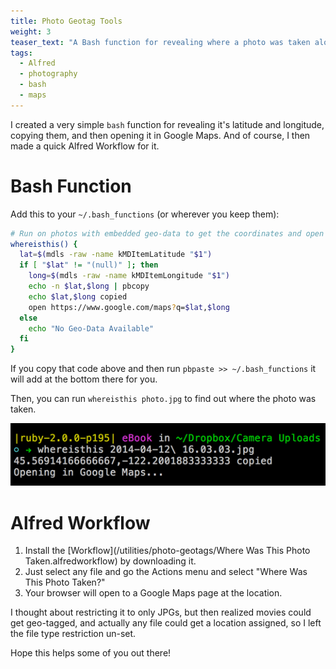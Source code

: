 ```yaml
---
title: Photo Geotag Tools
weight: 3
teaser_text: "A Bash function for revealing where a photo was taken along with an Alfred Extension for it."
tags:
  - Alfred
  - photography
  - bash
  - maps
---
```

I created a very simple `bash` function for revealing it's latitude and longitude, copying them, and then opening it in Google Maps. And of course, I then made a quick Alfred Workflow for it. 

# Bash Function #

Add this to your `~/.bash_functions` (or wherever you keep them):

```bash
# Run on photos with embedded geo-data to get the coordinates and open it in a map
whereisthis() {
  lat=$(mdls -raw -name kMDItemLatitude "$1")
  if [ "$lat" != "(null)" ]; then
    long=$(mdls -raw -name kMDItemLongitude "$1")
    echo -n $lat,$long | pbcopy
    echo $lat,$long copied
    open https://www.google.com/maps?q=$lat,$long
  else
    echo "No Geo-Data Available"
  fi
}
```

If you copy that code above and then run `pbpaste >> ~/.bash_functions` it will add at the bottom there for you.

Then, you can run `whereisthis photo.jpg` to find out where the photo was taken. 

![Example](whereisthis-example.png)


# Alfred Workflow #

1. Install the [Workflow](/utilities/photo-geotags/Where Was This Photo Taken.alfredworkflow) by downloading it.
2. Just select any file and go the Actions menu and select "Where Was This Photo Taken?"
3. Your browser will open to a Google Maps page at the location.

I thought about restricting it to only JPGs, but then realized movies could get geo-tagged, and actually any file could get a location assigned, so I left the file type restriction un-set.

Hope this helps some of you out there!